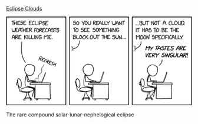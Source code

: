 [Eclipse Clouds](https://xkcd.com/2915)

![Eclipse Clouds](./random_comic.png)

The rare compound solar-lunar-nephelogical eclipse

